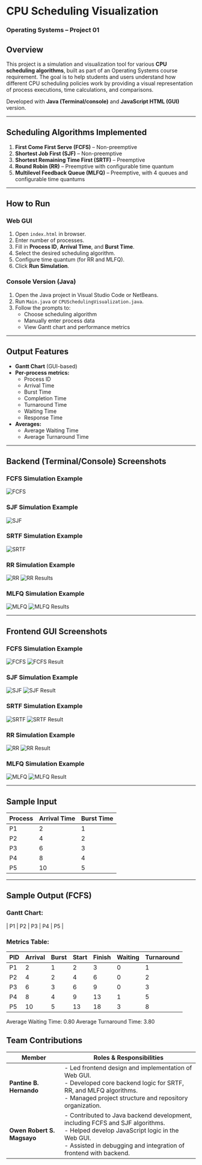 # CPU Scheduling Visualization

### Operating Systems – Project 01

## Overview

This project is a simulation and visualization tool for various **CPU scheduling algorithms**, built as part of an Operating Systems course requirement. The goal is to help students and users understand how different CPU scheduling policies work by providing a visual representation of process executions, time calculations, and comparisons.

Developed with **Java (Terminal/console)** and **JavaScript HTML (GUI)** version.

---

## Scheduling Algorithms Implemented

1. **First Come First Serve (FCFS)** – Non-preemptive
2. **Shortest Job First (SJF)** – Non-preemptive
3. **Shortest Remaining Time First (SRTF)** – Preemptive
4. **Round Robin (RR)** – Preemptive with configurable time quantum
5. **Multilevel Feedback Queue (MLFQ)** – Preemptive, with 4 queues and configurable time quantums

---

## How to Run

### Web GUI

1. Open `index.html` in browser.
2. Enter number of processes.
3. Fill in **Process ID**, **Arrival Time**, and **Burst Time**.
4. Select the desired scheduling algorithm.
5. Configure time quantum (for RR and MLFQ).
6. Click **Run Simulation**.

### Console Version (Java)

1. Open the Java project in Visual Studio Code or NetBeans.
2. Run `Main.java` or `CPUSchedulingVisualization.java`.
3. Follow the prompts to:
   - Choose scheduling algorithm
   - Manually enter process data
   - View Gantt chart and performance metrics

---

## Output Features

- **Gantt Chart** (GUI-based)
- **Per-process metrics:**
  - Process ID
  - Arrival Time
  - Burst Time
  - Completion Time
  - Turnaround Time
  - Waiting Time
  - Response Time
- **Averages:**
  - Average Waiting Time
  - Average Turnaround Time

---

## Backend (Terminal/Console) Screenshots

### FCFS Simulation Example
![FCFS](https://github.com/user-attachments/assets/f12a8993-1e22-44c5-ad92-6991ca92aad4)

### SJF Simulation Example
![SJF](https://github.com/user-attachments/assets/c615e7c5-691c-489d-8944-56e7f7266b00)

### SRTF Simulation Example
![SRTF](https://github.com/user-attachments/assets/9978a014-be59-408d-add0-688fe65ec287)

### RR Simulation Example
![RR](https://github.com/user-attachments/assets/7840e162-b9bc-446e-bc3f-22e998a1924f)
![RR Results](https://github.com/user-attachments/assets/0e65b72b-7d8b-4aea-a2b7-f99f7824a6b7)

### MLFQ Simulation Example
![MLFQ](https://github.com/user-attachments/assets/1a81f9d3-3185-4ca7-880a-c430a2783c52)
![MLFQ Results](https://github.com/user-attachments/assets/24d6a126-deec-434d-a705-93ca5b013784)

---

## Frontend GUI Screenshots

### FCFS Simulation Example
![FCFS](https://github.com/user-attachments/assets/81baf686-e98e-46f0-88d4-ffa0447fe418)
![FCFS Result](https://github.com/user-attachments/assets/c6066aea-6ace-4092-bc2e-b62341b01b2b)

### SJF Simulation Example
![SJF](https://github.com/user-attachments/assets/532af708-f50a-461d-9e5d-e91dcf885ef3)
![SJF Result](https://github.com/user-attachments/assets/060e50f7-c5c3-4767-bfb5-9846a90b33b7)

### SRTF Simulation Example
![SRTF](https://github.com/user-attachments/assets/9f842595-da9b-4595-ab5b-fc0d30ef524c)
![SRTF Result](https://github.com/user-attachments/assets/e0e85816-bdb1-4225-9bc5-050b7750cec8)

### RR Simulation Example
![RR](https://github.com/user-attachments/assets/2a3be307-e289-4273-8243-0c033e423bfd)
![RR Result](https://github.com/user-attachments/assets/5c8ffd1b-4929-4bbe-ab13-865bb5fc61cc)

### MLFQ Simulation Example
![MLFQ](https://github.com/user-attachments/assets/0fb46bc4-3dfb-410b-bd5f-90acf67c839e)
![MLFQ Result](https://github.com/user-attachments/assets/447236fc-ae85-4b2c-8b84-ed1f8c9cfaab)

---

## Sample Input

| Process | Arrival Time | Burst Time |
|---------|--------------|------------|
| P1      | 2            | 1          |
| P2      | 4            | 2          |
| P3      | 6            | 3          |
| P4      | 8            | 4          |
| P5      | 10           | 5          |

---

## Sample Output (FCFS)

### Gantt Chart:
| P1 | P2 | P3 | P4 | P5 |

### Metrics Table:

| PID | Arrival | Burst | Start | Finish | Waiting | Turnaround |
|-----|---------|-------|-------|--------|---------|------------|
| P1  | 2       | 1     | 2     | 3      | 0       | 1          |
| P2  | 4       | 2     | 4     | 6      | 0       | 2          |
| P3  | 6       | 3     | 6     | 9      | 0       | 3          |
| P4  | 8       | 4     | 9     | 13     | 1       | 5          |
| P5  | 10      | 5     | 13    | 18     | 3       | 8          |

Average Waiting Time: 0.80
Average Turnaround Time: 3.80

## Team Contributions

| Member                     | Roles & Responsibilities                                                                                                                                                                                              |
| -------------------------- | --------------------------------------------------------------------------------------------------------------------------------------------------------------------------------------------------------------------- |
| **Pantine B. Hernando**    | - Led frontend design and implementation of Web GUI.<br>- Developed core backend logic for SRTF, RR, and MLFQ algorithms.<br>- Managed project structure and repository organization.                                      |
| **Owen Robert S. Magsayo** | - Contributed to Java backend development, including FCFS and SJF algorithms.<br>- Helped develop JavaScript logic in the Web GUI.<br>- Assisted in debugging and integration of frontend with backend. |
